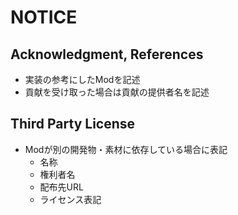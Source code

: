 # NOTICE

## Acknowledgment, References

- 実装の参考にしたModを記述
- 貢献を受け取った場合は貢献の提供者名を記述

## Third Party License

- Modが別の開発物・素材に依存している場合に表記
  - 名称
  - 権利者名
  - 配布先URL
  - ライセンス表記

